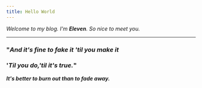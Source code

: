 ```yaml
---
title: Hello World
---
```

*Welcome to my blog.*
*I'm  **Eleven**.*
*So nice to meet you.*
****

### "*And it's fine to fake it 'til you make it*
### '*Til you do,'til it's true.*"

***It's better to burn out than to fade away.***





